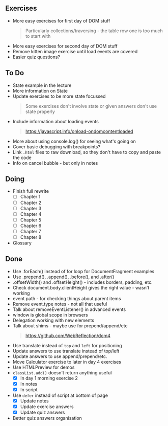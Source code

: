 ## Exercises

- More easy exercises for first day of DOM stuff
    > Particularly collections/traversing - the table row one is too much to start with
- More easy exercises for second day of DOM stuff
- Remove kitten image exercise until load events are covered
- Easier quiz questions?

## To Do

- State example in the lecture
- More information on State
- Update exercises to be more state focussed
    > Some exercises don't involve state or given answers don't use state properly
- Include information about loading events
    > https://javascript.info/onload-ondomcontentloaded
- More about using console.log() for seeing what's going on
- Cover basic debugging with breakpoints?
- Link `.html` files to raw download, so they don't have to copy and paste the code
- Info on cancel bubble - but only in notes

## Doing

- Finish full rewrite
    * [ ] Chapter 1
    * [ ] Chapter 2
    * [ ] Chapter 3
    * [ ] Chapter 4
    * [ ] Chapter 5
    * [ ] Chapter 6
    * [ ] Chapter 7
    * [ ] Chapter 8
- Glossary

## Done

- Use .forEach() instead of for loop for DocumentFragment examples
- Use .prepend(), .append(), .before(), and .after()
- .offsetWidth() and .offsetHeight() - includes borders, padding, etc.
- Check document.body.clientHeight gives the right value - wasn't working
- event.path - for checking things about parent items
- Remove event.type notes - not all that useful
- Talk about removeEventListener() in advanced events
- window is global scope in browsers
- Delegation working with new elements
- Talk about shims - maybe use for prepend/append/etc
    > https://github.com/WebReflection/dom4
- Use translate instead of `top` and `left` for positioning
- Update answers to use translate instead of top/left
- Update answers to use append/prepend/etc.
- Move Calculator exercise to later in day 4 exercises
- Use HTMLPreview for demos
- `classList.add()` doesn't return anything useful
    * [x] In day 1 morning exercise 2
    * [x] In notes
    * [x] In script
- Use `defer` instead of script at bottom of page
    * [x] Update notes
    * [x] Update exercise answers
    * [x] Update quiz answers
- Better quiz answers organisation
